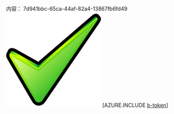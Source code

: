 内容： 7d941bbc-65ca-44af-82a4-13867fb6fd49![图像](68607069-1dc1-461f-b7a1-dfaf6e96531c.png)
[AZURE.INCLUDE [b-token](84dfb728-7af4-4f9b-9b0f-c90d8801cf34.md)]
